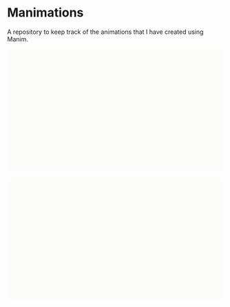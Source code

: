 # Manimations

A repository to keep track of the animations that I have created using Manim.

<p align="center"><img src ="/Isomorphic/gifs/Morph.gif" /></p>

<p align="center"><img src ="/Subgraph/gifs/subgraph3.gif" /></p>

